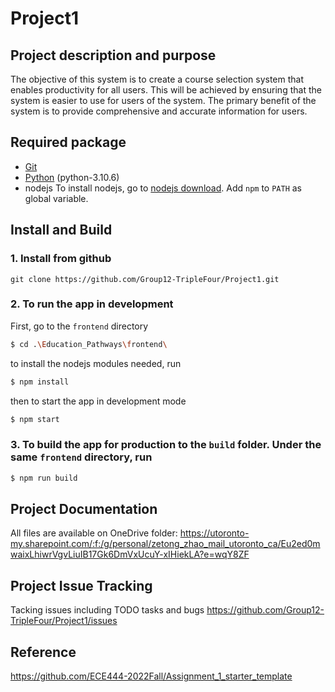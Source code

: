 # Project1

## Project description and purpose
The objective of this system is to create a course selection system that enables productivity for all users. This will be achieved by ensuring that the system is easier to use for users of the system. The primary benefit of the system is to provide comprehensive and accurate information for users. 

## Required package
* [Git](https://git-scm.com/downloads)
* [Python](https://www.python.org/downloads/) (python-3.10.6)
* nodejs
To install nodejs, go to [nodejs download]( https://nodejs.org/en/download/). Add `npm` to `PATH` as global variable.

## Install and Build

### 1. Install from github
`git clone https://github.com/Group12-TripleFour/Project1.git`

### 2. To run the app in development

First, go to the `frontend` directory 
```sh
$ cd .\Education_Pathways\frontend\
```

to install the nodejs modules needed, run
```sh
$ npm install
```
then to start the app in development mode
```sh
$ npm start
```
### 3. To build the app for production to the `build` folder. Under the same `frontend` directory, run
```sh
$ npm run build
```


## Project Documentation
All files are available on OneDrive folder: https://utoronto-my.sharepoint.com/:f:/g/personal/zetong_zhao_mail_utoronto_ca/Eu2ed0mwaixLhiwrVgvLiuIB17Gk6DmVxUcuY-xIHiekLA?e=wqY8ZF

## Project Issue Tracking
Tacking issues including TODO tasks and bugs
https://github.com/Group12-TripleFour/Project1/issues

## Reference 
https://github.com/ECE444-2022Fall/Assignment_1_starter_template
